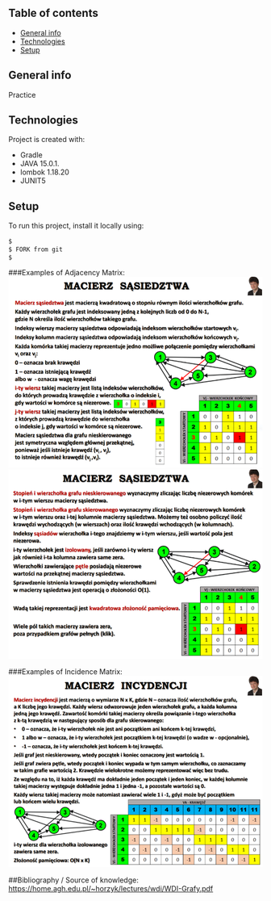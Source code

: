## Table of contents
* [General info](#general-info)
* [Technologies](#technologies)
* [Setup](#setup)

## General info
Practice

## Technologies
Project is created with:
* Gradle
* JAVA 15.0.1.
* lombok 1.18.20
* JUNIT5

## Setup
To run this project, install it locally using:

```
$ 
$ FORK from git
$ 
```

###Examples of Adjacency Matrix:
![Algorithm Big O schema](adjacencyMatrix.PNG)
![Algorithm Big O schema](adjacencyMatrix02.PNG)

###Examples of Incidence Matrix:
![Variables Description](incidenceMatrix.PNG)

##Bibliography / Source of knowledge:
https://home.agh.edu.pl/~horzyk/lectures/wdi/WDI-Grafy.pdf